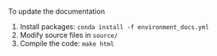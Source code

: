 To update the documentation

1. Install packages: `conda install -f environment_docs.yml`
2. Modify source files in `source/`
3. Compile the code: `make html`

